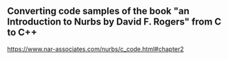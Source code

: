 ## Converting code samples of the book "an Introduction to Nurbs by David F. Rogers" from C to C++ 

https://www.nar-associates.com/nurbs/c_code.html#chapter2
